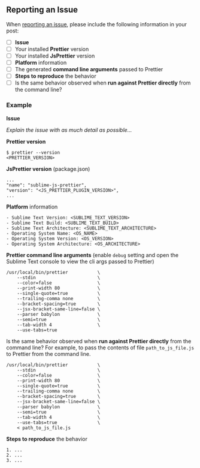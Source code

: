 ## Reporting an Issue

When [reporting an issue](https://github.com/jonlabelle/SublimeJsPrettier/issues),
please include the following information in your post:

- [ ] **Issue**
- [ ] Your installed **Prettier** version
- [ ] Your installed **JsPrettier** version
- [ ] **Platform** information
- [ ] The generated **command line arguments** passed to Prettier
- [ ] **Steps to reproduce** the behavior
- [ ] Is the same behavior observed when **run against Prettier directly** from the command line?

### Example

**Issue**

*Explain the issue with as much detail as possible...*

**Prettier version**

    $ prettier --version
    <PRETTIER_VERSION>

**JsPrettier version** (package.json)

    ...
    "name": "sublime-js-prettier",
    "version": "<JS_PRETTIER_PLUGIN_VERSION>",
    ...

**Platform** information

    - Sublime Text Version: <SUBLIME_TEXT_VERSION>
    - Sublime Text Build: <SUBLIME_TEXT_BUILD>
    - Sublime Text Architecture: <SUBLIME_TEXT_ARCHITECTURE>
    - Operating System Name: <OS_NAME>
    - Operating System Version: <OS_VERSION>
    - Operating System Architecture: <OS_ARCHITECTURE>

**Prettier command line arguments** (enable `debug` setting and open the Sublime
Text console to view the cli args passed to Prettier)

    /usr/local/bin/prettier           \
        --stdin                       \
        --color=false                 \
        --print-width 80              \
        --single-quote=true           \
        --trailing-comma none         \
        --bracket-spacing=true        \
        --jsx-bracket-same-line=false \
        --parser babylon              \
        --semi=true                   \
        --tab-width 4                 \
        --use-tabs=true

Is the same behavior observed when **run against Prettier directly** from the
command line? For example, to pass the contents of file `path_to_js_file.js` to
Prettier from the command line.

    /usr/local/bin/prettier           \
        --stdin                       \
        --color=false                 \
        --print-width 80              \
        --single-quote=true           \
        --trailing-comma none         \
        --bracket-spacing=true        \
        --jsx-bracket-same-line=false \
        --parser babylon              \
        --semi=true                   \
        --tab-width 4                 \
        --use-tabs=true               \
        < path_to_js_file.js

**Steps to reproduce** the behavior

    1. ...
    2. ...
    3. ...
